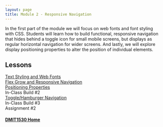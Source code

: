 ```yaml
---
layout: page
title: Module 2 - Responsive Navigation
---
```


In the first part of the module we will focus on web fonts and font styling with CSS. Students will learn how to build functional, responsive navigation that hides behind a toggle icon for small mobile screens, but displays as regular horizontal navigation for wider screens. And lastly, we will explore display positioning properties to alter the position of individual elements.

## Lessons
[Text Styling and Web Fonts](15-text-web-fonts/)<br>
[Flex Grow and Responsive Navigation](16-17-responsive-nav/)<br>
[Positioning Properties](18-positioning-properties/)<br>
In-Class Build #2<br>
[Toggle/Hamburger Navigation](20-21-toggle-nav/)<br>
In-Class Build #3<br>
Assignment #2

#### [DMIT1530 Home](../)